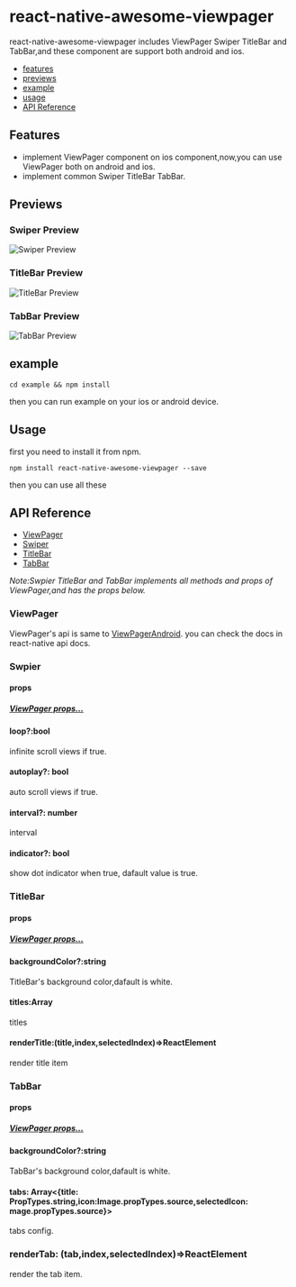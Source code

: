 # react-native-awesome-viewpager

react-native-awesome-viewpager includes ViewPager Swiper TitleBar and TabBar,and these component are support both android and ios.

* [features](#features)
* [previews](#previews)
* [example](#example)
* [usage](#usage)
* [API Reference](#api-reference)
## Features

* implement ViewPager component on ios component,now,you can use ViewPager both on android and ios.
* implement common Swiper TitleBar TabBar.

## Previews
### Swiper Preview
![Swiper Preview](asset/swiper_scene.gif)
### TitleBar Preview
![TitleBar Preview](asset/titlebar_scene.gif)
### TabBar Preview
![TabBar Preview](asset/tabbar_scene.gif)

## example
```
cd example && npm install
```
then you can run example on your ios or android device.

## Usage

first you need to install it from npm.
```
npm install react-native-awesome-viewpager --save
```
then you can use all these

## API Reference

* [ViewPager](#viewpager)
* [Swiper](#swiper)
* [TitleBar](#titlebar)
* [TabBar](#tabbar)

*Note:Swpier TitleBar and TabBar implements all methods and props of ViewPager,and has the props below.*
### ViewPager

ViewPager's api is same to [ViewPagerAndroid](#http://facebook.github.io/react-native/docs/viewpagerandroid.html).
you can check the docs in react-native api docs.

### Swpier

#### props

##### [ViewPager props...](#http://facebook.github.io/react-native/docs/viewpagerandroid.html)
#### loop?:bool
infinite scroll views if true.
#### autoplay?: bool
auto scroll views if true.
#### interval?: number
interval
#### indicator?: bool
show dot indicator when true, dafault value is true.

### TitleBar

#### props

##### [ViewPager props...](#http://facebook.github.io/react-native/docs/viewpagerandroid.html)

#### backgroundColor?:string
TitleBar's background color,dafault is white.
#### titles:Array<string>
titles
#### renderTitle:(title,index,selectedIndex)=>ReactElement
render title item


### TabBar

#### props

##### [ViewPager props...](#http://facebook.github.io/react-native/docs/viewpagerandroid.html)

#### backgroundColor?:string
TabBar's background color,dafault is white.

#### tabs: Array<{title: PropTypes.string,icon:Image.propTypes.source,selectedIcon: mage.propTypes.source}>
tabs config.
### renderTab: (tab,index,selectedIndex)=>ReactElement
render the tab item.



